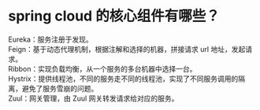 # spring cloud 的核心组件有哪些？

Eureka：服务注册于发现。  
Feign：基于动态代理机制，根据注解和选择的机器，拼接请求 url 地址，发起请求。  
Ribbon：实现负载均衡，从一个服务的多台机器中选择一台。  
Hystrix：提供线程池，不同的服务走不同的线程池，实现了不同服务调用的隔离，避免了服务雪崩的问题。  
Zuul：网关管理，由 Zuul 网关转发请求给对应的服务。  

‍
